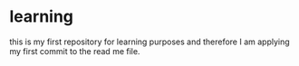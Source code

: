 # learning
this is my first repository for learning purposes
and therefore I am applying my first commit to the read me file.
